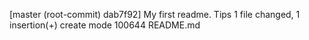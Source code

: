 [master (root-commit) dab7f92] My first readme. Tips
 1 file changed, 1 insertion(+)
 create mode 100644 README.md
